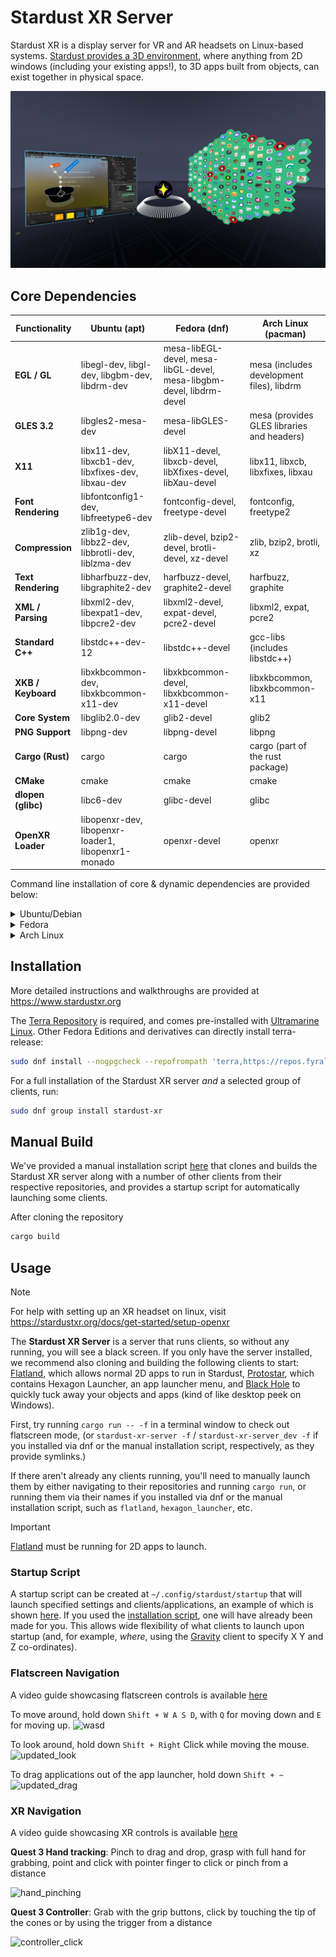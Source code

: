 # Stardust XR Server

Stardust XR is a display server for VR and AR headsets on Linux-based systems. [Stardust provides a 3D environment](https://www.youtube.com/watch?v=v2WblwbaLaA), where anything from 2D windows (including your existing apps!), to 3D apps built from objects, can exist together in physical space.  

![workflow](/img/workflow.png)

## Core Dependencies 
| Functionality      | Ubuntu (apt)                                        | Fedora (dnf)                                                         | Arch Linux (pacman)                        |
| ------------------ | --------------------------------------------------- | -------------------------------------------------------------------- | ------------------------------------------ |
| **EGL / GL**       | libegl-dev, libgl-dev, libgbm-dev, libdrm-dev       | mesa-libEGL-devel, mesa-libGL-devel, mesa-libgbm-devel, libdrm-devel | mesa (includes development files), libdrm  |
| **GLES 3.2**       | libgles2-mesa-dev                                   | mesa-libGLES-devel                                                   | mesa (provides GLES libraries and headers) |
| **X11**            | libx11-dev, libxcb1-dev, libxfixes-dev, libxau-dev  | libX11-devel, libxcb-devel, libXfixes-devel, libXau-devel            | libx11, libxcb, libxfixes, libxau          |
| **Font Rendering** | libfontconfig1-dev, libfreetype6-dev                | fontconfig-devel, freetype-devel                                     | fontconfig, freetype2                      |
| **Compression**    | zlib1g-dev, libbz2-dev, libbrotli-dev, liblzma-dev  | zlib-devel, bzip2-devel, brotli-devel, xz-devel                      | zlib, bzip2, brotli, xz                    |
| **Text Rendering** | libharfbuzz-dev, libgraphite2-dev                   | harfbuzz-devel, graphite2-devel                                      | harfbuzz, graphite                         |
| **XML / Parsing**  | libxml2-dev, libexpat1-dev, libpcre2-dev            | libxml2-devel, expat-devel, pcre2-devel                              | libxml2, expat, pcre2                      |
| **Standard C++**   | libstdc++-dev-12                                    | libstdc++-devel                                                      | gcc-libs (includes libstdc++)              |
| **XKB / Keyboard** | libxkbcommon-dev, libxkbcommon-x11-dev              | libxkbcommon-devel, libxkbcommon-x11-devel                           | libxkbcommon, libxkbcommon-x11             |
| **Core System**    | libglib2.0-dev                                      | glib2-devel                                                          | glib2                                      |
| **PNG Support**    | libpng-dev                                          | libpng-devel                                                         | libpng                                     |
| **Cargo (Rust)**   | cargo                                               | cargo                                                                | cargo (part of the rust package)           |
| **CMake**          | cmake                                               | cmake                                                                | cmake                                      |
| **dlopen (glibc)** | libc6-dev                                           | glibc-devel                                                          | glibc                                      |
| **OpenXR Loader**  | libopenxr-dev, libopenxr-loader1, libopenxr1-monado | openxr-devel                                                         | openxr                                     |

Command line installation of core & dynamic dependencies are provided below:
<details>
<summary>Ubuntu/Debian</summary> 
  <pre><code class="language-bash">
  sudo apt update && sudo apt install \
  build-essential \
  cargo \
  cmake \
  libxkbcommon-dev libxkbcommon-x11-dev libstdc++-dev libx11-dev libxfixes-dev \
  libegl-dev libgbm-dev libfontconfig1-dev libxcb1-dev libgl-dev libdrm-dev \
  libexpat1-dev libfreetype6-dev libxml2-dev libxau-dev zlib1g-dev libbz2-dev \
  libpng-dev libharfbuzz-dev libbrotli-dev liblzma-dev libglib2.0-dev \
  libgraphite2-dev libpcre2-dev
  </code></pre>
</details>

<details>
<summary>Fedora</summary> 
  <pre><code class="language-bash">
  sudo apt update && sudo apt install \
  cargo \
  cmake \
  libxkbcommon-dev libxkbcommon-x11-dev libstdc++-dev libx11-dev libxfixes-dev \
  libegl-dev libgbm-dev libfontconfig1-dev libxcb1-dev libgl-dev libdrm-dev \
  libexpat1-dev libfreetype6-dev libxml2-dev libxau-dev zlib1g-dev libbz2-dev \
  libpng-dev libharfbuzz-dev libbrotli-dev liblzma-dev libglib2.0-dev \
  libgraphite2-dev libpcre2-dev
  </code></pre>
</details>


<details>
<summary>Arch Linux</summary> 
  <pre><code class="language-bash">
  sudo pacman -Syu --needed \
  cargo \
  cmake \
  libxkbcommon libxkbcommon-x11 libx11 libxfixes mesa fontconfig libxcb \
  libdrm expat freetype2 libxml2 libxau zlib bzip2 libpng harfbuzz brotli \
  xz glib2 graphite pcre2
  </code></pre>
</details>

## Installation

More detailed instructions and walkthroughs are provided at https://www.stardustxr.org

The [Terra Repository](https://terra.fyralabs.com/) is required, and comes pre-installed with [Ultramarine Linux](https://ultramarine-linux.org/). Other Fedora Editions and derivatives can directly install terra-release:

```bash
sudo dnf install --nogpgcheck --repofrompath 'terra,https://repos.fyralabs.com/terra$releasever' terra-release
```

For a full installation of the Stardust XR server *and* a selected group of clients, run:

```bash
sudo dnf group install stardust-xr
```

## Manual Build
We've provided a manual installation script [here](https://github.com/cyberneticmelon/usefulscripts/blob/main/stardustxr_setup.sh) that clones and builds the Stardust XR server along with a number of other clients from their respective repositories, and provides a startup script for automatically launching some clients.

After cloning the repository
```bash
cargo build
```

## Usage
> [!NOTE]
> For help with setting up an XR headset on linux, visit https://stardustxr.org/docs/get-started/setup-openxr


The **Stardust XR Server** is a server that runs clients, so without any running, you will see a black screen. If you only have the server installed, we recommend also cloning and building the following clients to start: [Flatland](https://github.com/StardustXR/flatland), which allows normal 2D apps to run in Stardust, [Protostar](https://github.com/StardustXR/protostar), which contains Hexagon Launcher, an app launcher menu, and [Black Hole](https://github.com/StardustXR/black-hole) to quickly tuck away your objects and apps (kind of like desktop peek on Windows).

First, try running `cargo run -- -f` in a terminal window to check out flatscreen mode, (or `stardust-xr-server -f` / `stardust-xr-server_dev -f` if you installed via dnf or the manual installation script, respectively, as they provide symlinks.)

If there aren't already any clients running, you'll need to manually launch them by either navigating to their repositories and running `cargo run`, or running them via their names if you installed via dnf or the manual installation script, such as `flatland`, `hexagon_launcher`, etc.

> [!IMPORTANT]
> [Flatland](https://github.com/StardustXR/flatland) must be running for 2D apps to launch. 

### Startup Script
A startup script can be created at `~/.config/stardust/startup` that will launch specified settings and clients/applications, an example of which is shown [here](https://github.com/cyberneticmelon/usefulscripts/blob/main/startup). If you used the [installation script](https://github.com/cyberneticmelon/usefulscripts/blob/main/stardustxr_setup.sh), one will have already been made for you. This allows wide flexibility of what clients to launch upon startup (and, for example, *where*, using the [Gravity](https://github.com/StardustXR/gravity) client to specify X Y and Z co-ordinates).

### Flatscreen Navigation
A video guide showcasing flatscreen controls is available [here](https://www.youtube.com/watch?v=JCYecSlKlDI)  

To move around, hold down `Shift + W A S D`, with `Q` for moving down and `E` for moving up.
![wasd](https://github.com/StardustXR/website/blob/main/static/img/updated_flat_wasd.GIF)

To look around, hold down `Shift + Right` Click while moving the mouse. 
![updated_look](https://github.com/StardustXR/website/blob/main/static/img/updated_flat_look.GIF)

To drag applications out of the app launcher, hold down `Shift + ~`
![updated_drag](https://github.com/StardustXR/website/blob/main/static/img/updated_flat_drag.GIF)

### XR Navigation
A video guide showcasing XR controls is available [here](https://www.youtube.com/watch?v=RbxFq6JjliA)  

**Quest 3 Hand tracking**:
Pinch to drag and drop, grasp with full hand for grabbing, point and click with pointer finger to click or pinch from a distance  

![hand_pinching](https://github.com/StardustXR/website/blob/main/static/img/hand_pinching.GIF)

**Quest 3 Controller**:
Grab with the grip buttons, click by touching the tip of the cones or by using the trigger from a distance  

![controller_click](https://github.com/StardustXR/website/blob/main/static/img/controller_click.GIF)
